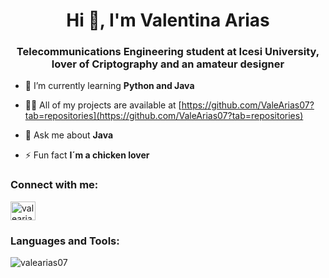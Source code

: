 <h1 align="center">Hi 👋, I'm Valentina Arias</h1>
<h3 align="center">Telecommunications Engineering student at Icesi University, lover of Criptography and an amateur designer </h3>

- 🌱 I’m currently learning **Python and Java**

- 👨‍💻 All of my projects are available at [https://github.com/ValeArias07?tab=repositories](https://github.com/ValeArias07?tab=repositories)

- 💬 Ask me about **Java**

- ⚡ Fun fact **I´m a chicken lover**

<h3 align="left">Connect with me:</h3>
<p align="left">
<a href="https://instagram.com/valearias0618" target="blank"><img align="center" src="https://cdn.jsdelivr.net/npm/simple-icons@3.0.1/icons/instagram.svg" alt="valearias0618" height="30" width="40" /></a>
</p>

<h3 align="left">Languages and Tools:</h3>


<p><img align="center" src="https://github-readme-stats.vercel.app/api/top-langs?username=valearias07&show_icons=true&locale=en&layout=compact" alt="valearias07" /></p>
